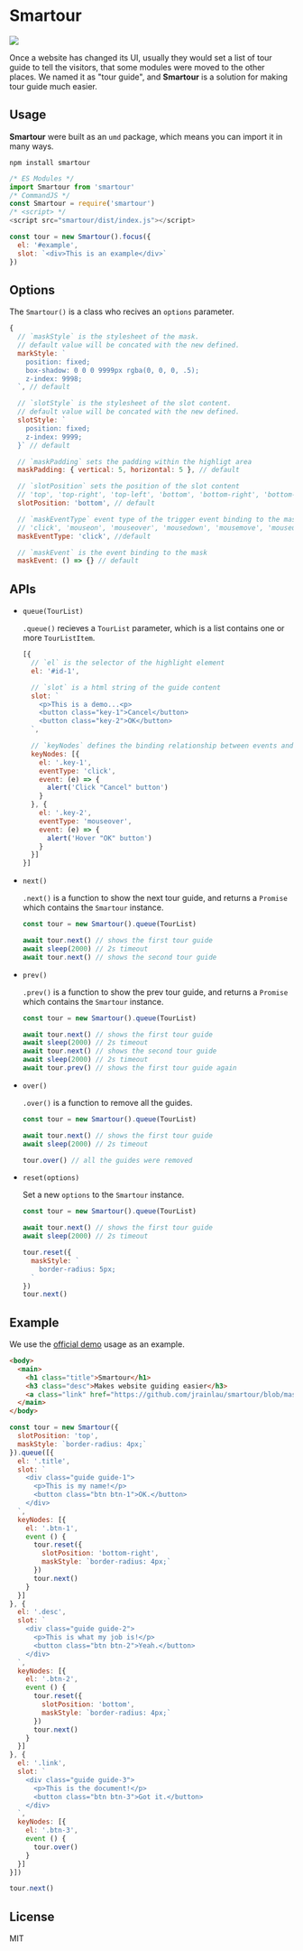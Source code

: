 # Smartour

![](https://user-images.githubusercontent.com/12172868/60486876-d197df80-9cd1-11e9-93bd-086f934fc904.gif)

Once a website has changed its UI, usually they would set a list of tour guide to tell the visitors, that some modules were moved to the other places. We named it as "tour guide", and **Smartour** is a solution for making tour guide much easier.

## Usage
**Smartour** were built as an `umd` package, which means you can import it in many ways.

```
npm install smartour
```

```javascript
/* ES Modules */
import Smartour from 'smartour'
/* CommandJS */
const Smartour = require('smartour')
/* <script> */
<script src="smartour/dist/index.js"></script>
```

```javascript
const tour = new Smartour().focus({
  el: '#example',
  slot: `<div>This is an example</div>`
})
```

## Options
The `Smartour()` is a class who recives an `options` parameter.

```javascript
{
  // `maskStyle` is the stylesheet of the mask.
  // default value will be concated with the new defined.
  markStyle: `
    position: fixed;
    box-shadow: 0 0 0 9999px rgba(0, 0, 0, .5);
    z-index: 9998;
  `, // default

  // `slotStyle` is the stylesheet of the slot content.
  // default value will be concated with the new defined.
  slotStyle: `
    position: fixed;
    z-index: 9999;
  }` // default

  // `maskPadding` sets the padding within the highligt area
  maskPadding: { vertical: 5, horizontal: 5 }, // default

  // `slotPosition` sets the position of the slot content
  // 'top', 'top-right', 'top-left', 'bottom', 'bottom-right', 'bottom-left' are allowd.
  slotPosition: 'bottom', // default

  // `maskEventType` event type of the trigger event binding to the mask
  // 'click', 'mouseon', 'mouseover', 'mousedown', 'mousemove', 'mouseup', 'touchstart', 'touchmove', 'touchend' are allowd
  maskEventType: 'click', //default

  // `maskEvent` is the event binding to the mask
  maskEvent: () => {} // default
```

## APIs
- `queue(TourList)`
  
  `.queue()` recieves a `TourList` parameter, which is a list contains one or more `TourListItem`.

  ```javascript
  [{
    // `el` is the selector of the highlight element
    el: '#id-1',

    // `slot` is a html string of the guide content
    slot: `
      <p>This is a demo...<p>
      <button class="key-1">Cancel</button>
      <button class="key-2">OK</button>
    `,

    // `keyNodes` defines the binding relationship between events and slot
    keyNodes: [{
      el: '.key-1',
      eventType: 'click',
      event: (e) => {
        alert('Click "Cancel" button')
      }
    }, {
      el: '.key-2',
      eventType: 'mouseover',
      event: (e) => {
        alert('Hover "OK" button')
      }
    }]
  }]
  ```

- `next()`

  `.next()` is a function to show the next tour guide, and returns a `Promise` which contains the `Smartour` instance.

  ```javascript
  const tour = new Smartour().queue(TourList)

  await tour.next() // shows the first tour guide
  await sleep(2000) // 2s timeout
  await tour.next() // shows the second tour guide
  ```

- `prev()`

  `.prev()` is a function to show the prev tour guide, and returns a `Promise` which contains the `Smartour` instance.

  ```javascript
  const tour = new Smartour().queue(TourList)

  await tour.next() // shows the first tour guide
  await sleep(2000) // 2s timeout
  await tour.next() // shows the second tour guide
  await sleep(2000) // 2s timeout
  await tour.prev() // shows the first tour guide again
  ```

- `over()`

  `.over()` is a function to remove all the guides.

  ```javascript
  const tour = new Smartour().queue(TourList)

  await tour.next() // shows the first tour guide
  await sleep(2000) // 2s timeout

  tour.over() // all the guides were removed
  ```

- `reset(options)`

  Set a new `options` to the `Smartour` instance.

  ```javascript
  const tour = new Smartour().queue(TourList)

  await tour.next() // shows the first tour guide
  await sleep(2000) // 2s timeout

  tour.reset({
    maskStyle: `
      border-radius: 5px;
    `
  })
  tour.next()
  ```

## Example
We use the [official demo](https://jrainlau.github.io/smartour/) usage as an example.

```html
<body>
  <main>
    <h1 class="title">Smartour</h1>
    <h3 class="desc">Makes website guiding easier</h3>
    <a class="link" href="https://github.com/jrainlau/smartour/blob/master/README.md#smartour">Document</a>
  </main>
</body>
```

```javascript
const tour = new Smartour({
  slotPosition: 'top',
  maskStyle: `border-radius: 4px;`
}).queue([{
  el: '.title',
  slot: `
    <div class="guide guide-1">
      <p>This is my name!</p>
      <button class="btn btn-1">OK.</button>
    </div>
  `,
  keyNodes: [{
    el: '.btn-1',
    event () {
      tour.reset({
        slotPosition: 'bottom-right',
        maskStyle: `border-radius: 4px;`
      })
      tour.next()
    }
  }]
}, {
  el: '.desc',
  slot: `
    <div class="guide guide-2">
      <p>This is what my job is!</p>
      <button class="btn btn-2">Yeah.</button>
    </div>
  `,
  keyNodes: [{
    el: '.btn-2',
    event () {
      tour.reset({
        slotPosition: 'bottom',
        maskStyle: `border-radius: 4px;`
      })
      tour.next()
    }
  }]
}, {
  el: '.link',
  slot: `
    <div class="guide guide-3">
      <p>This is the document!</p>
      <button class="btn btn-3">Got it.</button>
    </div>
  `,
  keyNodes: [{
    el: '.btn-3',
    event () {
      tour.over()
    }
  }]
}])

tour.next()
```

## License
MIT